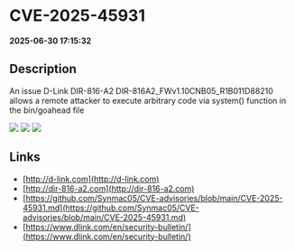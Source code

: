 # CVE-2025-45931

**2025-06-30 17:15:32**

## Description
An issue D-Link DIR-816-A2 DIR-816A2_FWv1.10CNB05_R1B011D88210 allows a remote attacker to execute arbitrary code via system() function in the bin/goahead file

![](https://img.shields.io/static/v1?label=Score&message=9.8&color=red)
![](https://img.shields.io/static/v1?label=Severity&message=CRITICAL&color=red)
![](https://img.shields.io/static/v1?label=CWE&message=RCE&color=green)

## Links
- [http://d-link.com](http://d-link.com)
- [http://dir-816-a2.com](http://dir-816-a2.com)
- [https://github.com/Synmac05/CVE-advisories/blob/main/CVE-2025-45931.md](https://github.com/Synmac05/CVE-advisories/blob/main/CVE-2025-45931.md)
- [https://www.dlink.com/en/security-bulletin/](https://www.dlink.com/en/security-bulletin/)
